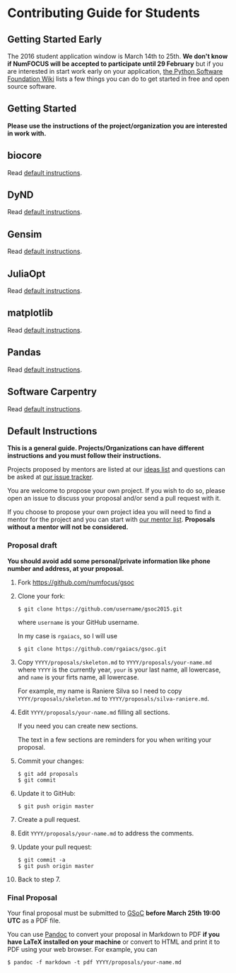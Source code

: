 # Contributing Guide for Students

## Getting Started Early

The 2016 student application window is March 14th to 25th.
**We don't know if NumFOCUS will be accepted to participate until 29 February**
but if you are interested in start work early on your application,
[the Python Software Foundation Wiki](https://wiki.python.org/moin/SummerOfCode/2016#Students)
lists a few things you can do to get started in free and open source software.

## Getting Started

**Please use the instructions of the project/organization
you are interested in work with.**

## biocore

Read [default instructions](#default-instructions).

## DyND

Read [default instructions](#default-instructions).

## Gensim

Read [default instructions](#default-instructions).

## JuliaOpt

Read [default instructions](#default-instructions).

## matplotlib

Read [default instructions](#default-instructions).

## Pandas

Read [default instructions](#default-instructions).

## Software Carpentry

Read [default instructions](#default-instructions).

## Default Instructions

**This is a general guide.
Projects/Organizations can have different instructions
and you must follow their instructions.**

Projects proposed by mentors are listed at our [ideas list][IL] and
questions can be asked at [our issue tracker][issues].

You are welcome to propose your own project. If you wish to do so, please
open an issue to discuss your proposal and/or send a pull request with it.

If you choose to propose your own project idea you will need to find
a mentor for the project
and you can start with [our mentor list][ML].
**Proposals without a mentor will not be considered.**

### Proposal draft

**You should avoid add some personal/private information
like phone number and address, at your proposal.**

1.  Fork https://github.com/numfocus/gsoc

2.  Clone your fork:

    ~~~
    $ git clone https://github.com/username/gsoc2015.git
    ~~~

    where `username` is your GitHub username.

    In my case is `rgaiacs`, so I will use

    ~~~
    $ git clone https://github.com/rgaiacs/gsoc.git
    ~~~

2.  Copy `YYYY/proposals/skeleton.md` to `YYYY/proposals/your-name.md`
    where `YYYY` is the currently year, `your` is your last name, all lowercase,
    and `name` is your firts name, all lowercase.

    For example, my name is Raniere Silva so I need to
    copy `YYYY/proposals/skeleton.md` to `YYYY/proposals/silva-raniere.md`.

3.  Edit `YYYY/proposals/your-name.md` filling all sections.

    If you need you can create new sections.

    The text in a few sections are reminders for you
    when writing your proposal.

4.  Commit your changes:

    ~~~
    $ git add proposals
    $ git commit
    ~~~

5.  Update it to GitHub:

    ~~~
    $ git push origin master
    ~~~

6.  Create a pull request.

7.  Edit `YYYY/proposals/your-name.md` to address the comments.

8.  Update your pull request:

    ~~~
    $ git commit -a
    $ git push origin master
    ~~~

9.  Back to step 7.

### Final Proposal

Your final proposal must be submitted to [GSoC][]
**before March 25th 19:00 UTC**
as a PDF file.

You can use [Pandoc][] to convert your proposal in Markdown
to PDF **if you have LaTeX installed on your machine**
or convert to HTML and print it to PDF using your web browser.
For example, you can

~~~
$ pandoc -f markdown -t pdf YYYY/proposals/your-name.md
~~~

[IL]: 2015/ideas-list.md
[issues]: https://github.com/numfocus/gsoc/issues
[GSoC]: http://summerofcode.withgoogle.com/
[ML]: organization/team.md
[Pandoc]: http://pandoc.org/

